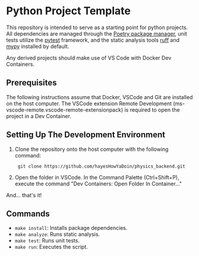 # Python Project Template

This repository is intended to serve as a starting point for python projects. 
All dependencies are managed through the [Poetry package manager][1], unit 
tests utilize the [pytest][4] framework, and the static analysis tools 
[ruff][2] and [mypy][3] installed by default.

Any derived projects should make use of VS Code with Docker Dev Containers.

## Prerequisites

The following instructions assume that Docker, VSCode and Git are installed on 
the host computer. The VSCode extension Remote Development 
(ms-vscode-remote.vscode-remote-extensionpack) is required to open the project 
in a Dev Container. 

## Setting Up The Development Environment

1) Clone the repository onto the host computer with the following command:
   ```
    git clone https://github.com/hayesHowYaDoin/physics_backend.git
   ```
2) Open the folder in VSCode. In the Command Palette (Ctrl+Shift+P), execute 
the command "Dev Containers: Open Folder In Container..."

And... that's it!

## Commands

- ```make install```: Installs package dependencies.
- ```make analyze```: Runs static analysis.
- ```make test```: Runs unit tests.
- ```make run```: Executes the script.

[1]: https://python-poetry.org/
[2]: https://docs.astral.sh/ruff/
[3]: https://mypy-lang.org/
[4]: https://docs.pytest.org/en/7.4.x/
